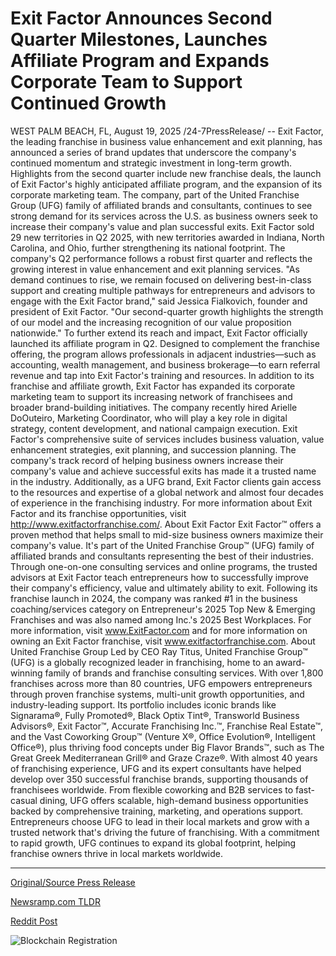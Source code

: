 # Exit Factor Announces Second Quarter Milestones, Launches Affiliate Program and Expands Corporate Team to Support Continued Growth

WEST PALM BEACH, FL, August 19, 2025 /24-7PressRelease/ -- Exit Factor, the leading franchise in business value enhancement and exit planning, has announced a series of brand updates that underscore the company's continued momentum and strategic investment in long-term growth. Highlights from the second quarter include new franchise deals, the launch of Exit Factor's highly anticipated affiliate program, and the expansion of its corporate marketing team.  The company, part of the United Franchise Group (UFG) family of affiliated brands and consultants, continues to see strong demand for its services across the U.S. as business owners seek to increase their company's value and plan successful exits.  Exit Factor sold 29 new territories in Q2 2025, with new territories awarded in Indiana, North Carolina, and Ohio, further strengthening its national footprint. The company's Q2 performance follows a robust first quarter and reflects the growing interest in value enhancement and exit planning services.  "As demand continues to rise, we remain focused on delivering best-in-class support and creating multiple pathways for entrepreneurs and advisors to engage with the Exit Factor brand," said Jessica Fialkovich, founder and president of Exit Factor. "Our second-quarter growth highlights the strength of our model and the increasing recognition of our value proposition nationwide."  To further extend its reach and impact, Exit Factor officially launched its affiliate program in Q2. Designed to complement the franchise offering, the program allows professionals in adjacent industries—such as accounting, wealth management, and business brokerage—to earn referral revenue and tap into Exit Factor's training and resources.   In addition to its franchise and affiliate growth, Exit Factor has expanded its corporate marketing team to support its increasing network of franchisees and broader brand-building initiatives. The company recently hired Arielle DoOuteiro, Marketing Coordinator, who will play a key role in digital strategy, content development, and national campaign execution.  Exit Factor's comprehensive suite of services includes business valuation, value enhancement strategies, exit planning, and succession planning. The company's track record of helping business owners increase their company's value and achieve successful exits has made it a trusted name in the industry. Additionally, as a UFG brand, Exit Factor clients gain access to the resources and expertise of a global network and almost four decades of experience in the franchising industry.  For more information about Exit Factor and its franchise opportunities, visit http://www.exitfactorfranchise.com/.  About Exit Factor  Exit Factor™ offers a proven method that helps small to mid-size business owners maximize their company's value. It's part of the United Franchise Group™ (UFG) family of affiliated brands and consultants representing the best of their industries. Through one-on-one consulting services and online programs, the trusted advisors at Exit Factor teach entrepreneurs how to successfully improve their company's efficiency, value and ultimately ability to exit. Following its franchise launch in 2024, the company was ranked #1 in the business coaching/services category on Entrepreneur's 2025 Top New & Emerging Franchises and was also named among Inc.'s 2025 Best Workplaces. For more information, visit www.ExitFactor.com and for more information on owning an Exit Factor franchise, visit www.exitfactorfranchise.com.   About United Franchise Group Led by CEO Ray Titus, United Franchise Group™ (UFG) is a globally recognized leader in franchising, home to an award-winning family of brands and franchise consulting services. With over 1,800 franchises across more than 80 countries, UFG empowers entrepreneurs through proven franchise systems, multi-unit growth opportunities, and industry-leading support. Its portfolio includes iconic brands like Signarama®, Fully Promoted®, Black Optix Tint®, Transworld Business Advisors®, Exit Factor™, Accurate Franchising Inc.™, Franchise Real Estate™, and the Vast Coworking Group™ (Venture X®, Office Evolution®, Intelligent Office®), plus thriving food concepts under Big Flavor Brands™, such as The Great Greek Mediterranean Grill® and Graze Craze®.  With almost 40 years of franchising experience, UFG and its expert consultants have helped develop over 350 successful franchise brands, supporting thousands of franchisees worldwide. From flexible coworking and B2B services to fast-casual dining, UFG offers scalable, high-demand business opportunities backed by comprehensive training, marketing, and operations support. Entrepreneurs choose UFG to lead in their local markets and grow with a trusted network that's driving the future of franchising. With a commitment to rapid growth, UFG continues to expand its global footprint, helping franchise owners thrive in local markets worldwide. 

---

[Original/Source Press Release](https://www.24-7pressrelease.com/press-release/525924/exit-factor-announces-second-quarter-milestones-launches-affiliate-program-and-expands-corporate-team-to-support-continued-growth)
                    

[Newsramp.com TLDR](https://newsramp.com/curated-news/exit-factor-expands-nationally-with-new-franchises-and-affiliate-program/521366b9a9e7ea43fbb21c321d0d9373) 

 



[Reddit Post](https://www.reddit.com/r/MarketingNewsramp/comments/1mubof7/exit_factor_expands_nationally_with_new/) 



![Blockchain Registration](https://cdn.newsramp.app/24-7PressRelease/qrcode/258/19/loftngDU.webp)